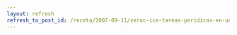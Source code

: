 ```yaml
---
layout: refresh
refresh_to_post_id: /receta/2007-09-11/zeroc-ice-tareas-peridicas-en-un-servidor
---
```

